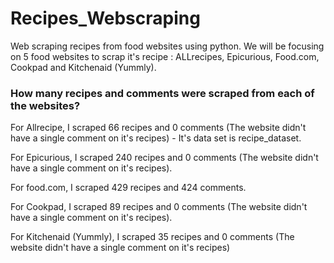 # Recipes_Webscraping
Web scraping recipes from food websites using python. 
We will be focusing on 5 food websites to scrap it's recipe : ALLrecipes, Epicurious, Food.com, Cookpad and Kitchenaid (Yummly).

### How many recipes and comments were scraped from each of the websites?

For Allrecipe, I scraped 66 recipes and 0 comments (The website didn't have a single comment on it's recipes) - It's data set is recipe_dataset.

For Epicurious, I scraped 240 recipes and 0 comments (The website didn't have a single comment on it's recipes).

For food.com, I scraped 429 recipes and 424 comments.

For Cookpad, I scraped 89 recipes and 0 comments (The website didn't have a single comment on it's recipes).

For Kitchenaid (Yummly), I scraped 35 recipes and 0 comments (The website didn't have a single comment on it's recipes)
